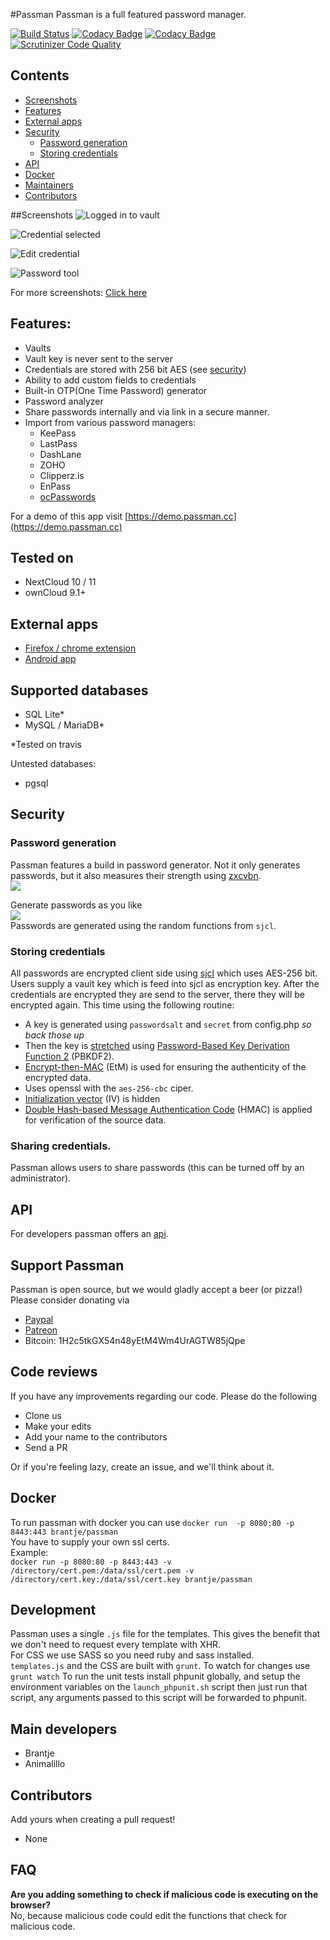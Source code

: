 #Passman
Passman is a full featured password manager.

[![Build Status](https://travis-ci.org/nextcloud/passman.svg?branch=master)](https://travis-ci.org/nextcloud/passman)
[![Codacy Badge](https://api.codacy.com/project/badge/Grade/749bb288c9fd4592a73056549d44a85e)](https://www.codacy.com/app/brantje/passman?utm_source=github.com&amp;utm_medium=referral&amp;utm_content=nextcloud/passman&amp;utm_campaign=Badge_Grade)
[![Codacy Badge](https://api.codacy.com/project/badge/Coverage/749bb288c9fd4592a73056549d44a85e)](https://www.codacy.com/app/brantje/passman?utm_source=github.com&utm_medium=referral&utm_content=nextcloud/passman&utm_campaign=Badge_Coverage)
[![Scrutinizer Code Quality](https://scrutinizer-ci.com/g/nextcloud/passman/badges/quality-score.png?b=master)](https://scrutinizer-ci.com/g/nextcloud/passman/?branch=master)


## Contents
* [Screenshots](https://github.com/nextcloud/passman#Screenshots) 
* [Features](https://github.com/nextcloud/passman#features) 
* [External apps](https://github.com/nextcloud/passman#external-apps)
* [Security](https://github.com/nextcloud/passman#security)
  * [Password generation](https://github.com/nextcloud/passman#password-generation)
  * [Storing credentials](https://github.com/nextcloud/passman#storing-credentials)
* [API](https://github.com/nextcloud/passman#api)
* [Docker](https://github.com/nextcloud/passman#docker)
* [Maintainers](https://github.com/nextcloud/passman#main-developers)
* [Contributors](https://github.com/nextcloud/passman#contributors)




##Screenshots
![Logged in to vault](http://i.imgur.com/ciShQZg.png)   

![Credential selected](http://i.imgur.com/3tENldT.png)   

![Edit credential](http://i.imgur.com/Iwm3hUe.png)   

![Password tool](http://i.imgur.com/ZYkN70r.png)

For more screenshots: [Click here](http://imgur.com/a/giKVt)


## Features:
- Vaults
- Vault key is never sent to the server
- Credentials are stored with 256 bit AES (see [security](https://github.com/nextcloud/passman#security))
- Ability to add custom fields to credentials
- Built-in OTP(One Time Password) generator
- Password analyzer
- Share passwords internally and via link in a secure manner.
- Import from various password managers:
  - KeePass
  - LastPass
  - DashLane
  - ZOHO
  - Clipperz.is
  - EnPass
  - [ocPasswords](https://github.com/fcturner/passwords)
  

For a demo of this app visit [https://demo.passman.cc](https://demo.passman.cc)

## Tested on
- NextCloud 10 / 11
- ownCloud 9.1+


## External apps
- [Firefox / chrome extension](https://github.com/nextcloud/passman-webextension)
- [Android app](https://github.com/nextcloud/passman-android)


## Supported databases
- SQL Lite*
- MySQL / MariaDB*

*Tested on travis

Untested databases:
- pgsql

## Security

### Password generation
Passman features a build in password generator.
Not it only generates passwords, but it also measures their strength using [zxcvbn](https://github.com/dropbox/zxcvbn).   
![](http://i.imgur.com/2qVBUfM.png)   

Generate passwords as you like   
![](http://i.imgur.com/jcRicOV.png)   
Passwords are generated using the random functions from `sjcl`.


### Storing credentials
All passwords are encrypted client side using [sjcl](https://github.com/bitwiseshiftleft/sjcl) which uses AES-256 bit.
Users supply a vault key which is feed into sjcl as encryption key.
After the credentials are encrypted they are send to the server, there they will be encrypted again.
This time using the following routine:
- A key is generated using `passwordsalt` and `secret` from config.php *so back those up*
- Then the key is [stretched](http://en.wikipedia.org/wiki/Key_stretching) using [Password-Based Key Derivation Function 2](http://en.wikipedia.org/wiki/PBKDF2) (PBKDF2).
- [Encrypt-then-MAC](http://en.wikipedia.org/wiki/Authenticated_encryption#Approaches_to_Authenticated_Encryption) (EtM) is used for ensuring the authenticity of the encrypted data.
- Uses openssl with the `aes-256-cbc` ciper.
- [Initialization vector](http://en.wikipedia.org/wiki/Initialization_vector) (IV) is hidden
- [Double Hash-based Message Authentication Code](http://en.wikipedia.org/wiki/Hash-based_message_authentication_code) (HMAC) is applied for verification of the source data.


### Sharing credentials.
Passman allows users to share passwords (this can be turned off by an administrator). 



## API 
For developers passman offers an [api](https://github.com/nextcloud/passman/wiki/API).

## Support Passman
Passman is open source, but we would gladly accept a beer (or pizza!)   
Please consider donating via
- [Paypal](https://www.paypal.com/cgi-bin/webscr?cmd=_s-xclick&hosted_button_id=6YS8F97PETVU2)
- [Patreon](https://www.patreon.com/user?u=4833592)
- Bitcoin: 1H2c5tkGX54n48yEtM4Wm4UrAGTW85jQpe

## Code reviews
If you have any improvements regarding our code.
Please do the following
- Clone us
- Make your edits
- Add your name to the contributors 
- Send a PR   

Or if you're feeling lazy, create an issue, and we'll think about it.

## Docker
To run passman with docker you can use `docker run  -p 8080:80 -p 8443:443 brantje/passman`   
You have to supply your own ssl certs.   
Example:   
`docker run -p 8080:80 -p 8443:443 -v /directory/cert.pem:/data/ssl/cert.pem -v /directory/cert.key:/data/ssl/cert.key brantje/passman`


## Development
Passman uses a single `.js` file for the templates. This gives the benefit that we don't need to request every template with XHR.   
For CSS we use SASS so you need ruby and sass installed.  
`templates.js` and the CSS are built with `grunt`.
To watch for changes use `grunt watch`
To run the unit tests install phpunit globally, and setup the environment variables on the `launch_phpunit.sh` script then just run that script, any arguments passed to this script will be forwarded to phpunit.

## Main developers
- Brantje
- Animalillo

## Contributors
Add yours when creating a pull request!
- None


## FAQ
**Are you adding something to check if malicious code is executing on the browser?**   
No, because malicious code could edit the functions that check for malicious code.